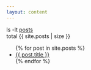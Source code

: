 ```yaml
---
layout: content
---
```

<p>ls -lt <a href="{{ site.url }}/posts/">posts</a><br />total {{ site.posts | size }}</p>
<ul class="posts">
    {% for post in site.posts %}
        <li>
            <a class="reserved" href="{{ post.url }}">{{ post.title }}</a>
        </li>
    {% endfor %}
</ul>
